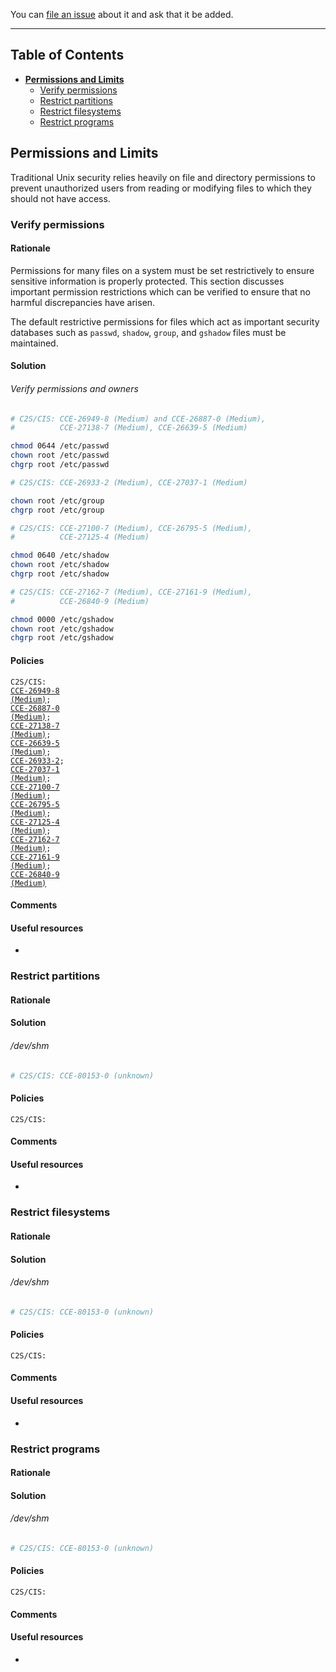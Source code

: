 You can [file an issue](https://github.com/trimstray/the-practical-linux-hardening-guide/issues) about it and ask that it be added.

---

## Table of Contents

- **[Permissions and Limits](#permissions-and-limits)**
  * [Verify permissions](#verify-permissions)
  * [Restrict partitions](#restrict-partitions)
  * [Restrict filesystems](#restrict-filesystems)
  * [Restrict programs](#restrict-programs)

## Permissions and Limits

Traditional Unix security relies heavily on file and directory permissions to prevent unauthorized users from reading or modifying files to which they should not have access. 

### Verify permissions

#### Rationale

Permissions for many files on a system must be set restrictively to ensure sensitive information is properly protected. This section discusses important permission restrictions which can be verified to ensure that no harmful discrepancies have arisen.

The default restrictive permissions for files which act as important security databases such as `passwd`, `shadow`, `group`, and `gshadow` files must be maintained.

#### Solution

###### Verify permissions and owners

```bash
# C2S/CIS: CCE-26949-8 (Medium) and CCE-26887-0 (Medium),
#          CCE-27138-7 (Medium), CCE-26639-5 (Medium)

chmod 0644 /etc/passwd
chown root /etc/passwd
chgrp root /etc/passwd

# C2S/CIS: CCE-26933-2 (Medium), CCE-27037-1 (Medium)

chown root /etc/group
chgrp root /etc/group

# C2S/CIS: CCE-27100-7 (Medium), CCE-26795-5 (Medium),
#          CCE-27125-4 (Medium)

chmod 0640 /etc/shadow
chown root /etc/shadow
chgrp root /etc/shadow

# C2S/CIS: CCE-27162-7 (Medium), CCE-27161-9 (Medium),
#          CCE-26840-9 (Medium)

chmod 0000 /etc/gshadow
chown root /etc/gshadow
chgrp root /etc/gshadow
```

#### Policies

<code>C2S/CIS: <a href="https://static.open-scap.org/ssg-guides/ssg-rhel7-guide-C2S.html#xccdf_org.ssgproject.content_rule_file_permissions_etc_group">CCE-26949-8 (Medium)</a>; <a href="https://static.open-scap.org/ssg-guides/ssg-rhel7-guide-C2S.html#xccdf_org.ssgproject.content_rule_file_permissions_etc_passwd">CCE-26887-0 (Medium)</a>; <a href="https://static.open-scap.org/ssg-guides/ssg-rhel7-guide-C2S.html#xccdf_org.ssgproject.content_rule_file_owner_etc_passwd">CCE-27138-7 (Medium)</a>; <a href="https://static.open-scap.org/ssg-guides/ssg-rhel7-guide-C2S.html#xccdf_org.ssgproject.content_rule_file_groupowner_etc_passwd">CCE-26639-5 (Medium)</a>; <a href="https://static.open-scap.org/ssg-guides/ssg-rhel7-guide-C2S.html#xccdf_org.ssgproject.content_rule_file_owner_etc_group">CCE-26933-2</a>; <a href="https://static.open-scap.org/ssg-guides/ssg-rhel7-guide-C2S.html#xccdf_org.ssgproject.content_rule_file_groupowner_etc_group">CCE-27037-1 (Medium)</a>; <a href="https://static.open-scap.org/ssg-guides/ssg-rhel7-guide-C2S.html#xccdf_org.ssgproject.content_rule_file_permissions_etc_shadow">CCE-27100-7 (Medium)</a>; <a href="https://static.open-scap.org/ssg-guides/ssg-rhel7-guide-C2S.html#xccdf_org.ssgproject.content_rule_file_owner_etc_shadow">CCE-26795-5 (Medium)</a>; <a href="https://static.open-scap.org/ssg-guides/ssg-rhel7-guide-C2S.html#xccdf_org.ssgproject.content_rule_file_groupowner_etc_shadow">CCE-27125-4 (Medium)</a>; <a href="https://static.open-scap.org/ssg-guides/ssg-rhel7-guide-C2S.html#xccdf_org.ssgproject.content_rule_file_permissions_etc_gshadow">CCE-27162-7 (Medium)</a>; <a href="https://static.open-scap.org/ssg-guides/ssg-rhel7-guide-C2S.html#xccdf_org.ssgproject.content_rule_file_owner_etc_gshadow">CCE-27161-9 (Medium)</a>; <a href="https://static.open-scap.org/ssg-guides/ssg-rhel7-guide-C2S.html#xccdf_org.ssgproject.content_rule_file_groupowner_etc_gshadow">CCE-26840-9 (Medium)</a></code>

#### Comments

#### Useful resources

- []()

### Restrict partitions

#### Rationale

#### Solution

###### /dev/shm

```bash
# C2S/CIS: CCE-80153-0 (unknown)


```

#### Policies

<code>C2S/CIS: <a href=""></a></code>

#### Comments

#### Useful resources

- []()

### Restrict filesystems

#### Rationale

#### Solution

###### /dev/shm

```bash
# C2S/CIS: CCE-80153-0 (unknown)


```

#### Policies

<code>C2S/CIS: <a href=""></a></code>

#### Comments

#### Useful resources

- []()

### Restrict programs

#### Rationale

#### Solution

###### /dev/shm

```bash
# C2S/CIS: CCE-80153-0 (unknown)


```

#### Policies

<code>C2S/CIS: <a href=""></a></code>

#### Comments

#### Useful resources

- []()